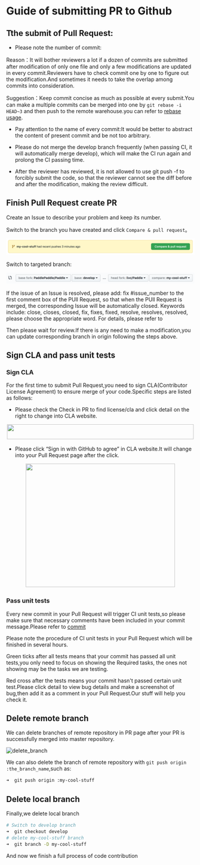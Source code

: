 # Guide of submitting PR to Github

## Tthe submit of Pull Request:

- Please note the number of commit:

Reason：It will bother reviewers a lot if a dozen of commits are submitted after modification of only one file and only a few modifications are updated in every commit.Reviewers have to check commit one by one to figure out the modification.And sometimes it needs to take the overlap among commits into consideration.

Suggestion：Keep commit concise as much as possible at every submit.You can make a multiple commits can be merged into one by `git rebase -i HEAD~3` and then push to the remote warehouse.you can refer to [rebase usage](https://www.jianshu.com/p/4a8f4af4e803).

- Pay attention to the name of every commit:It would be better to abstract the content of present commit and be not too arbitrary.

- Please do not merge the develop branch frequently (when passing CI, it will automatically merge develop), which will make the CI run again and prolong the CI passing time.

- After the reviewer has reviewed, it is not allowed to use git push -f to forcibly submit the code, so that the reviewer cannot see the diff before and after the modification, making the review difficult.

## Finish Pull Request create PR

Create an Issue to describe your problem and keep its number.

Switch to the branch you have created and click `Compare & pull request`。

![new_pull_request](../images/compare_pull_request.png)

Switch to targeted branch:

![change_base](../images/change_base.png)

If the issue of an Issue is resolved, please add: fix #issue_number to the first comment box of the PUll Request, so that when the PUll Request is merged, the corresponding Issue will be automatically closed. Keywords include: close, closes, closed, fix, fixes, fixed, resolve, resolves, resolved, please choose the appropriate word. For details, please refer to

Then please wait for review.If there is any need to make a modification,you can update corresponding branch in origin following the steps above.


## Sign CLA and pass unit tests

### Sign CLA

For the first time to submit Pull Request,you need to sign CLA(Contributor License Agreement) to ensure merge of your code.Specific steps are listed as follows:

- Please check the Check in PR to find license/cla and click detail on the right to change into CLA website.

<div align="center">

<img src="https://github.com/PaddlePaddle/FluidDoc/blob/release/1.1/doc/fluid/advanced_usage/development/contribute_to_paddle/img/cla_unsigned.png?raw=true"  height="40" width="500">

 </div>

- Please click “Sign in with GitHub to agree” in CLA website.It will change into your Pull Request page after the click.

<div align="center">

<img src="https://github.com/PaddlePaddle/FluidDoc/blob/release/1.1/doc/fluid/advanced_usage/development/contribute_to_paddle/img/sign_cla.png?raw=true"  height="330" width="400">

 </div>


### Pass unit tests

Every new commit in your Pull Request will trigger CI unit tests,so please make sure that necessary comments have been included in your commit message.Please refer to [commit](./local_dev_guide_cn.html#commit)

Please note the procedure of CI unit tests in your Pull Request which will be finished in several hours.

Green ticks after all tests means that your commit has passed all unit tests,you only need to focus on showing the Required tasks, the ones not showing may be the tasks we are testing.

Red cross after the tests means your commit hasn't passed certain unit test.Please click detail to view bug details and make a screenshot of bug,then add it as a comment in your Pull Request.Our stuff will help you check it.


## Delete remote branch

We can delete branches of remote repository in PR page after your PR is successfully merged into master repository.

![delete_branch](../guides/10_contribution/img/delete_branch.png)

We can also delete the branch of remote repository with `git push origin :the_branch_name`,such as:

```bash
➜  git push origin :my-cool-stuff
```

## Delete local branch

Finally,we delete local branch

```bash
# Switch to develop branch
➜  git checkout develop
# delete my-cool-stuff branch
➜  git branch -D my-cool-stuff
```

And now we finish a full process of code contribution
